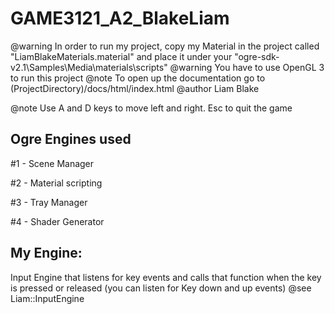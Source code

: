 # GAME3121_A2_BlakeLiam
@warning In order to run my project, copy my Material in the project called "LiamBlakeMaterials.material" and place it under your "ogre-sdk-v2.1\Samples\Media\materials\scripts"
@warning You have to use OpenGL 3 to run this project
@note To open up the documentation go to (ProjectDirectory)/docs/html/index.html
@author Liam Blake

@note Use A and D keys to move left and right. Esc to quit the game

## Ogre Engines used

#1 - Scene Manager
 
#2 - Material scripting
 
#3 - Tray Manager
 
#4 - Shader Generator

## My Engine:

Input Engine that listens for key events and calls that function when the key is pressed or released (you can listen for Key down and up events)
@see Liam::InputEngine